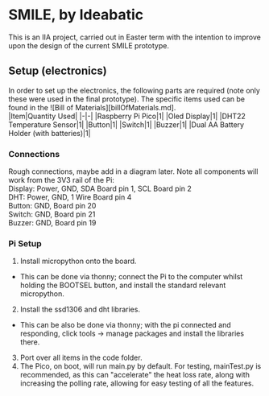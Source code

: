 # SMILE, by Ideabatic
This is an IIA project, carried out in Easter term with the intention to improve upon the design of the current SMILE prototype.


## Setup (electronics)
In order to set up the electronics, the following parts are required (note only these were used in the final prototype). The specific items used can be found in the ![Bill of Materials][billOfMaterials.md].
<br>
|Item|Quantity Used|
|-|-|
|Raspberry Pi Pico|1|
|Oled Display|1|
|DHT22 Temperature Sensor|1|
|Button|1|
|Switch|1|
|Buzzer|1|
|Dual AA Battery Holder (with batteries)|1|

### Connections
Rough connections, maybe add in a diagram later. Note all components will work from the 3V3 rail of the Pi:
<br>Display: Power, GND, SDA Board pin 1, SCL Board pin 2
<br>DHT: Power, GND, 1 Wire Board pin 4
<br>Button: GND, Board pin 20
<br>Switch: GND, Board pin 21
<br>Buzzer: GND, Board pin 19

### Pi Setup
1. Install micropython onto the board. 
  - This can be done via thonny; connect the Pi to the computer whilst holding the BOOTSEL button, and install the standard relevant micropython.
2. Install the ssd1306 and dht libraries.
  - This can be also be done via thonny; with the pi connected and responding, click tools -> manage packages and install the libraries there.
3. Port over all items in the code folder.
4. The Pico, on boot, will run main.py by default. For testing, mainTest.py is recommended, as this can "accelerate" the heat loss rate, along with increasing the polling rate, allowing for easy testing of all the features.
